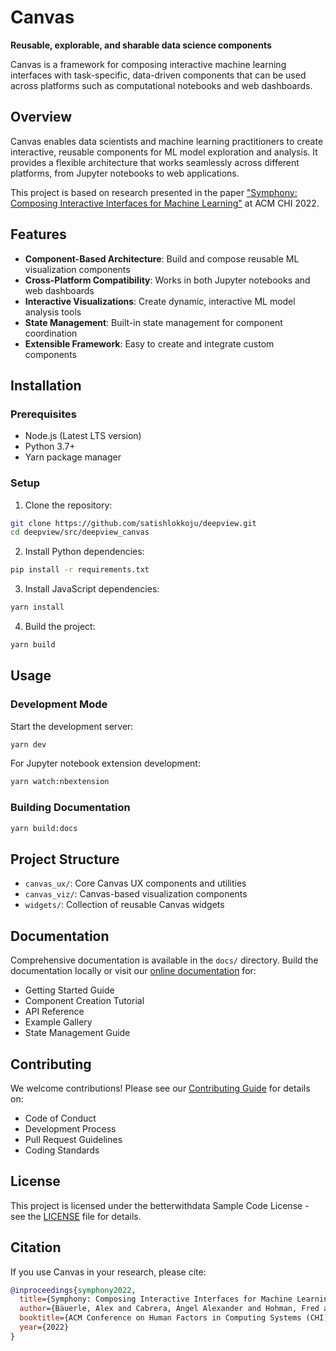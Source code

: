 # Canvas

**Reusable, explorable, and sharable data science components**

Canvas is a framework for composing interactive machine learning interfaces with task-specific, data-driven components that can be used across platforms such as computational notebooks and web dashboards.

## Overview

Canvas enables data scientists and machine learning practitioners to create interactive, reusable components for ML model exploration and analysis. It provides a flexible architecture that works seamlessly across different platforms, from Jupyter notebooks to web applications.

This project is based on research presented in the paper ["Symphony: Composing Interactive Interfaces for Machine Learning"](https://arxiv.org/abs/2202.08946) at ACM CHI 2022.

## Features

- **Component-Based Architecture**: Build and compose reusable ML visualization components
- **Cross-Platform Compatibility**: Works in both Jupyter notebooks and web dashboards
- **Interactive Visualizations**: Create dynamic, interactive ML model analysis tools
- **State Management**: Built-in state management for component coordination
- **Extensible Framework**: Easy to create and integrate custom components

## Installation

### Prerequisites
- Node.js (Latest LTS version)
- Python 3.7+
- Yarn package manager

### Setup

1. Clone the repository:
```bash
git clone https://github.com/satishlokkoju/deepview.git
cd deepview/src/deepview_canvas
```

2. Install Python dependencies:
```bash
pip install -r requirements.txt
```

3. Install JavaScript dependencies:
```bash
yarn install
```

4. Build the project:
```bash
yarn build
```

## Usage

### Development Mode

Start the development server:
```bash
yarn dev
```

For Jupyter notebook extension development:
```bash
yarn watch:nbextension
```

### Building Documentation

```bash
yarn build:docs
```

## Project Structure

- `canvas_ux/`: Core Canvas UX components and utilities
- `canvas_viz/`: Canvas-based visualization components
- `widgets/`: Collection of reusable Canvas widgets

## Documentation

Comprehensive documentation is available in the `docs/` directory. Build the documentation locally or visit our [online documentation](https://your-docs-url.com) for:
- Getting Started Guide
- Component Creation Tutorial
- API Reference
- Example Gallery
- State Management Guide

## Contributing

We welcome contributions! Please see our [Contributing Guide](CONTRIBUTING.md) for details on:
- Code of Conduct
- Development Process
- Pull Request Guidelines
- Coding Standards

## License

This project is licensed under the betterwithdata Sample Code License - see the [LICENSE](LICENSE) file for details.

## Citation

If you use Canvas in your research, please cite:
```bibtex
@inproceedings{symphony2022,
  title={Symphony: Composing Interactive Interfaces for Machine Learning},
  author={Bäuerle, Alex and Cabrera, Ángel Alexander and Hohman, Fred and Maher, Megan and Koski, David and Suau, Xavier and Barik, Titus and Moritz, Dominik},
  booktitle={ACM Conference on Human Factors in Computing Systems (CHI)},
  year={2022}
}
```